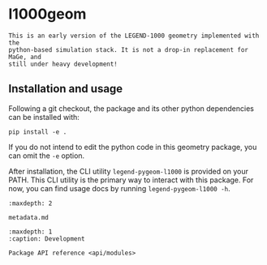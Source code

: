 # l1000geom

```{warning}
This is an early version of the LEGEND-1000 geometry implemented with the
python-based simulation stack. It is not a drop-in replacement for MaGe, and
still under heavy development!
```

## Installation and usage

Following a git checkout, the package and its other python dependencies can be
installed with:

```
pip install -e .
```

If you do not intend to edit the python code in this geometry package, you can
omit the `-e` option.

After installation, the CLI utility `legend-pygeom-l1000` is provided on your
PATH. This CLI utility is the primary way to interact with this package. For
now, you can find usage docs by running `legend-pygeom-l1000 -h`.

```{toctree}
:maxdepth: 2

metadata.md
```

```{toctree}
:maxdepth: 1
:caption: Development

Package API reference <api/modules>
```
